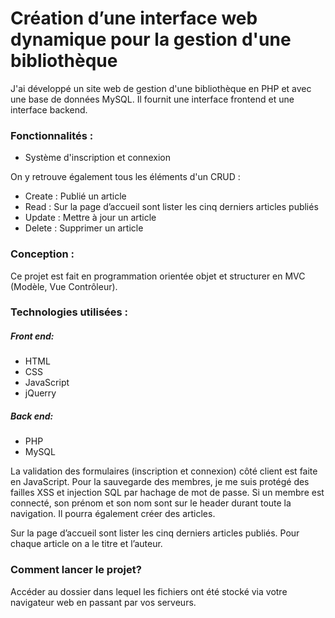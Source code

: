 # Création d’une interface web dynamique pour la gestion d'une bibliothèque

J'ai développé un site web de gestion d'une bibliothèque en PHP et avec une base de données MySQL. Il  fournit une interface frontend et une interface backend.

### Fonctionnalités : 

* Système d'inscription et connexion

On y retrouve également tous les éléments d'un CRUD :

* Create : Publié un article
* Read :  Sur la page d’accueil sont lister les cinq derniers articles publiés
* Update : Mettre à jour un article
* Delete : Supprimer un article


### Conception : 
Ce projet est fait en programmation orientée objet et structurer en MVC (Modèle, Vue Contrôleur).



### Technologies utilisées : 

##### Front end:  

* HTML
* CSS
* JavaScript
* jQuerry

##### Back end: 

* PHP
* MySQL


La validation des formulaires (inscription et connexion) côté client est  faite en JavaScript. Pour la sauvegarde des membres, je me suis protégé des failles XSS et injection SQL par hachage de mot de passe. Si un membre est connecté, son prénom et son nom sont sur le header durant toute la navigation. Il pourra également créer des articles.

Sur  la page d’accueil sont lister les cinq derniers articles publiés. Pour chaque article on a le titre et l’auteur.



### Comment lancer le projet? 

Accéder au dossier dans lequel les fichiers ont été stocké via votre navigateur web en passant par vos serveurs.
